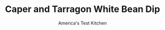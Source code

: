 ---
layout: ../../layouts/MarkdownPostLayout.astro
title: Caper and Tarragon White Bean Dip
author: America's Test Kitchen
pubDate: 2023-03-15
description: "What are the secrets to transforming a can of humble white beans into an elegant appetizer? The food processor and some key mix-ins."
image_url: https://res.cloudinary.com/hksqkdlah/image/upload/ar_1:1,c_fill,dpr_2.0,f_auto,fl_lossy.progressive.strip_profile,g_faces:auto,q_auto:low,w_344/21464_sfs-five-easy-white-bean-dips-caper-tarragon-3
tags: ["Appetizers","Beans","Sauces"]
calories: 980
protein: 6
carbohydrates: 18
fats: 
fiber: 4
ingredients: ["1 (15-ounce) can, cannellini beans, rinsed","1/4 cup, extra-virgin olive oil, divided","3 tablespoons, capers, rinsed","2 tablespoons, water","2 teaspoons, lemon juice","2 teaspoons, minced fresh tarragon","1 small, garlic clove, minced","1/4 teaspoon, black pepper","Pinch, cayenne pepper"]
serves: 5
time: "10 minutes, plus 30 minutes resting"
instructions: ["Process beans, 3 tablespoons oil, capers, water, lemon juice, tarragon, garlic, 1/4 teaspoon pepper, and cayenne in food processor until smooth, about 45 seconds, scraping down sides of bowl as needed.","Transfer to serving bowl, cover, and let stand at room temperature for at least 30 minutes. Season with pepper to taste. Drizzle with remaining 1 tablespoon oil and serve."]
nutrition: ["404 mg Potassium","80 mg Phosphorus","69 mg Calcium","2 mg Iron","46 mg Magnesium","126 mg Sodium","11 g Fat","7 g Monounsaturated","1 g Polyunsaturated","1 mg Vitamin C","1 g Saturated","4 g Fiber","57 µg Folate (food)","10 µg Vitamin K","72 g Water","18 g Carbs","57 µg Folate equivalent (total)","6 g Protein","2 mg Vitamin E","1 µg Vitamin A","196 kcal Energy","980 calories"]
notes: "Serve this dip with slices of toasted baguette or tortilla chips, or use it as a spread for sandwiches. You can make the dip up to 24 hours in advance, but wait to drizzle it with oil until right before serving."
---